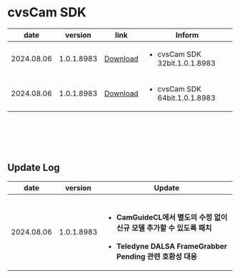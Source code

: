 # cvsCam SDK
| date | version | link | Inform |
|------|---------|------|--------|
| 2024.08.06 | 1.0.1.8983 | [Download](https://github.com/CREVIS/Camera/raw/master/cvsCam/cvsCam%20SDK%2032bit.1.0.1.8983.zip)| <ul><li>cvsCam SDK 32bit.1.0.1.8983<br/></li> |
| 2024.08.06 | 1.0.1.8983 | [Download](https://github.com/CREVIS/Camera/raw/master/cvsCam/cvsCam%20SDK%2064bit.1.0.1.8983.zip)| <ul><li>cvsCam SDK 64bit.1.0.1.8983<br/></li> |

<br><br><br><br>  

## Update Log
| date | version | Update |
|------|---------|--------|
| 2024.08.06 | 1.0.1.8983 | <br> <ul> <li> **CamGuideCL에서 별도의 수정 없이 신규 모델 추가할 수 있도록 패치** <br><br> <li> **Teledyne DALSA FrameGrabber Pending 관련 호환성 대응** |
